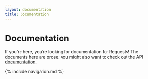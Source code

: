 ```yaml
---
layout: documentation
title: Documentation
---
```


Documentation
=============

If you're here, you're looking for documentation for Requests! The documents
here are prose; you might also want to check out the [API documentation][].

[API documentation]: https://requests.ryanmccue.info/api-2.x/

{% include navigation.md %}
